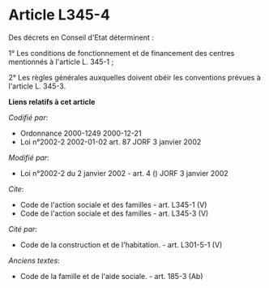 # Article L345-4

Des décrets en Conseil d'Etat déterminent : 

1° Les conditions de fonctionnement et de financement des centres mentionnés à l'article L. 345-1 ; 

2° Les règles générales auxquelles doivent obéir les conventions prévues à l'article L. 345-3.

**Liens relatifs à cet article**

_Codifié par_:

  - Ordonnance 2000-1249 2000-12-21
  - Loi n°2002-2 2002-01-02 art. 87 JORF 3 janvier 2002

_Modifié par_:

  - Loi n°2002-2 du 2 janvier 2002 - art. 4 () JORF 3 janvier 2002

_Cite_:

  - Code de l'action sociale et des familles - art. L345-1 (V)
  - Code de l'action sociale et des familles - art. L345-3 (V)

_Cité par_:

  - Code de la construction et de l'habitation. - art. L301-5-1 (V)

_Anciens textes_:

  - Code de la famille et de l'aide sociale. - art. 185-3 (Ab)
